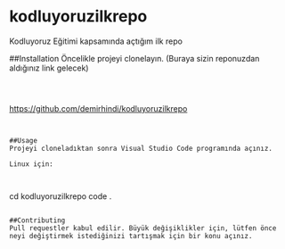 # kodluyoruzilkrepo
Kodluyoruz Eğitimi kapsamında açtığım ilk repo

##Installation
Öncelikle projeyi clonelayın. (Buraya sizin reponuzdan aldığınız link gelecek)
```



```
https://github.com/demirhindi/kodluyoruzilkrepo
```


##Usage
Projeyi cloneladıktan sonra Visual Studio Code programında açınız.

Linux için:



```
cd kodluyoruzilkrepo
code .
```

##Contributing
Pull requestler kabul edilir. Büyük değişiklikler için, lütfen önce neyi değiştirmek istediğinizi tartışmak için bir konu açınız.




